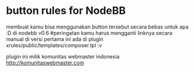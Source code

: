 # button rules for NodeBB 


membuat kamu bisa menggunakan button tersebut secara bebas untuk apa :D di nodebb v0.6
#peringatan
kamu harus mengganti linknya secara manual di versi pertama ini
ada di plugin xrules/public/templates/composer.tpl :v

plugin ini milik komunitas webmaster indonesia
http://komunitaswebmaster.com